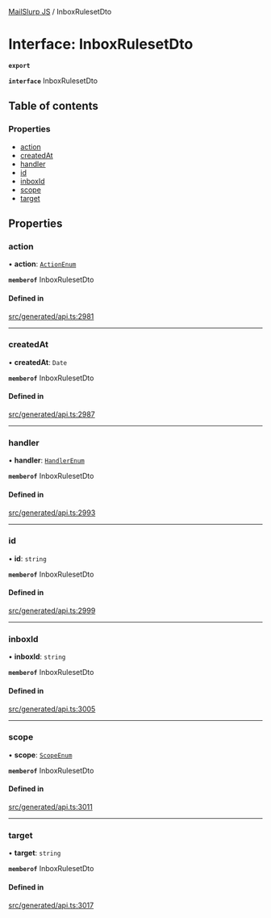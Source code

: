 [MailSlurp JS](../README.md) / InboxRulesetDto

# Interface: InboxRulesetDto

**`export`**

**`interface`** InboxRulesetDto

## Table of contents

### Properties

- [action](InboxRulesetDto.md#action)
- [createdAt](InboxRulesetDto.md#createdat)
- [handler](InboxRulesetDto.md#handler)
- [id](InboxRulesetDto.md#id)
- [inboxId](InboxRulesetDto.md#inboxid)
- [scope](InboxRulesetDto.md#scope)
- [target](InboxRulesetDto.md#target)

## Properties

### action

• **action**: [`ActionEnum`](../enums/InboxRulesetDto.ActionEnum.md)

**`memberof`** InboxRulesetDto

#### Defined in

[src/generated/api.ts:2981](https://github.com/mailslurp/mailslurp-client/blob/6bcf839/src/generated/api.ts#L2981)

___

### createdAt

• **createdAt**: `Date`

**`memberof`** InboxRulesetDto

#### Defined in

[src/generated/api.ts:2987](https://github.com/mailslurp/mailslurp-client/blob/6bcf839/src/generated/api.ts#L2987)

___

### handler

• **handler**: [`HandlerEnum`](../enums/InboxRulesetDto.HandlerEnum.md)

**`memberof`** InboxRulesetDto

#### Defined in

[src/generated/api.ts:2993](https://github.com/mailslurp/mailslurp-client/blob/6bcf839/src/generated/api.ts#L2993)

___

### id

• **id**: `string`

**`memberof`** InboxRulesetDto

#### Defined in

[src/generated/api.ts:2999](https://github.com/mailslurp/mailslurp-client/blob/6bcf839/src/generated/api.ts#L2999)

___

### inboxId

• **inboxId**: `string`

**`memberof`** InboxRulesetDto

#### Defined in

[src/generated/api.ts:3005](https://github.com/mailslurp/mailslurp-client/blob/6bcf839/src/generated/api.ts#L3005)

___

### scope

• **scope**: [`ScopeEnum`](../enums/InboxRulesetDto.ScopeEnum.md)

**`memberof`** InboxRulesetDto

#### Defined in

[src/generated/api.ts:3011](https://github.com/mailslurp/mailslurp-client/blob/6bcf839/src/generated/api.ts#L3011)

___

### target

• **target**: `string`

**`memberof`** InboxRulesetDto

#### Defined in

[src/generated/api.ts:3017](https://github.com/mailslurp/mailslurp-client/blob/6bcf839/src/generated/api.ts#L3017)
